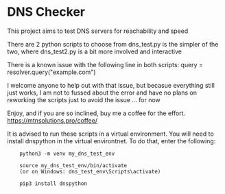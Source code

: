 # DNS Checker

This project aims to test DNS servers for reachability and speed

There are  2 python scripts to choose from
    dns_test.py is the simpler of the two, where dns_test2.py is a bit more involved and interactive

There is a known issue with the following line in both scripts:
    query = resolver.query("example.com")

I welcome anyone to help out with that issue, but becasue everything still just works, I am not to fussed about the error and have no plans on reworking the scripts just to avoid the issue ... for now

Enjoy, and if you are so inclined, buy me a coffee for the effort. <https://mtnsolutions.pro/coffee/>

It is advised to run these scripts in a virtual environment. You will need to install dnspython in the virtual environtnet. To do that, enter the following:

        python3 -m venv my_dns_test_env

        source my_dns_test_env/bin/activate
        (or on Windows: dns_test_env\Scripts\activate)

        pip3 install dnspython

